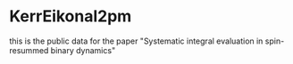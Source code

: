 # KerrEikonal2pm
this is the public data for the paper "Systematic integral evaluation in spin-resummed binary dynamics"
